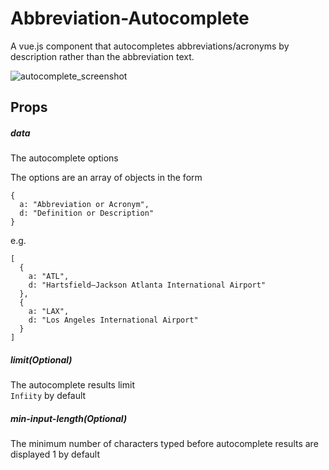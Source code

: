 # Abbreviation-Autocomplete
A vue.js component that autocompletes abbreviations/acronyms by description rather than the abbreviation text.

![autocomplete_screenshot](https://user-images.githubusercontent.com/8918762/72185093-e6280380-33e9-11ea-92ca-d0651b09771f.png)

## Props
##### data
The autocomplete options

The options are an array of objects in the form

    {
      a: "Abbreviation or Acronym",
      d: "Definition or Description"
    }

e.g.

    [
      {
        a: "ATL",
        d: "Hartsfield–Jackson Atlanta International Airport"
      },
      {
        a: "LAX",
        d: "Los Angeles International Airport"
      }
    ]

##### limit(Optional)
The autocomplete results limit  
`Infiity` by default
##### min-input-length(Optional)
The minimum number of characters typed before autocomplete results are displayed
1 by default
